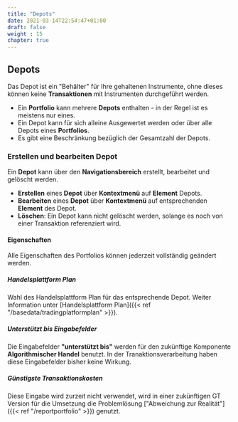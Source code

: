 ```yaml
---
title: "Depots"
date: 2021-03-14T22:54:47+01:00
draft: false
weight : 15
chapter: true
---
```

## Depots
Das Depot ist ein "Behälter" für Ihre gehaltenen Instrumente, ohne dieses können keine **Transaktionen** mit Instrumenten durchgeführt werden.
+ Ein **Portfolio** kann mehrere **Depots** enthalten - in der Regel ist es meistens nur eines.
+ Ein Depot kann für sich alleine Ausgewertet werden oder über alle Depots eines **Portfolios**.
+ Es gibt eine Beschränkung bezüglich der Gesamtzahl der Depots.

### Erstellen und bearbeiten Depot
Ein **Depot** kann über den **Navigationsbereich** erstellt, bearbeitet und gelöscht werden.
+ **Erstellen** eines **Depot** über **Kontextmenü** auf **Element** Depots.
+ **Bearbeiten** eines **Depot** über **Kontextmenü** auf entsprechenden **Element** des Depot.
+ **Löschen**: Ein Depot kann nicht gelöscht werden, solange es noch von einer Transaktion referenziert wird.

#### Eigenschaften
Alle Eigenschaften des Portfolios können jederzeit vollständig geändert werden.

##### Handelsplattform Plan
Wahl des Handelsplattform Plan für das entsprechende Depot. Weiter Information unter [Handelsplattform Plan]({{< ref "/basedata/tradingplatformplan" >}}).

##### Unterstützt bis Eingabefelder
Die Eingabefelder **"unterstützt bis"** werden für den zukünftige Komponente **Algorithmischer Handel** benutzt. In der Tranaktionsverarbeitung haben diese Eingabefelder bisher keine Wirkung.

##### Günstigste Transaktionskosten
Diese Eingabe wird zurzeit nicht verwendet, wird in einer zukünftigen GT Version für die Umsetzung die Problemlösung ["Abweichung zur Realität"]({{< ref "/reportportfolio" >}}) genutzt.